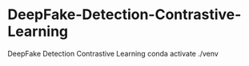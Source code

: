 # DeepFake-Detection-Contrastive-Learning
DeepFake Detection Contrastive Learning
conda activate ./venv
